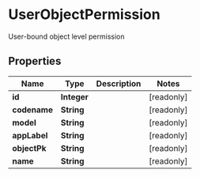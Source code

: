 

# UserObjectPermission

User-bound object level permission

## Properties

| Name | Type | Description | Notes |
|------------ | ------------- | ------------- | -------------|
|**id** | **Integer** |  |  [readonly] |
|**codename** | **String** |  |  [readonly] |
|**model** | **String** |  |  [readonly] |
|**appLabel** | **String** |  |  [readonly] |
|**objectPk** | **String** |  |  [readonly] |
|**name** | **String** |  |  [readonly] |



